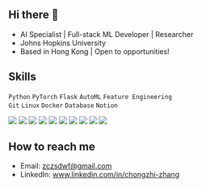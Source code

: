 ## Hi there 👋

<!--
**RisettoZhang/RisettoZhang** is a ✨ _special_ ✨ repository because its `README.md` (this file) appears on your GitHub profile.

Here are some ideas to get you started:

- 🔭 I’m currently working on ...
- 🌱 I’m currently learning ...
- 👯 I’m looking to collaborate on ...
- 🤔 I’m looking for help with ...
- 💬 Ask me about ...
- 📫 How to reach me: ...
- 😄 Pronouns: ...
- ⚡ Fun fact: ...
-->

- AI Specialist | Full-stack ML Developer | Researcher  
- Johns Hopkins University
- Based in Hong Kong | Open to opportunities!

## Skills

`Python` `PyTorch` `Flask` `AutoML` `Feature Engineering`  
`Git` `Linux` `Docker` `Database` `Notion`
<div class="shields1">
  <img src="https://shields.io/badge/Python-3C873A?style=flat&logo=python&logoColor=white">
  <img src="https://shields.io/badge/Pytorch-ffa500?style=flat&logo=pytorch&logoColor=white">
  <img src="https://shields.io/badge/Flask-666666?style=flat&logo=flask&logoColor=white">
  <img src="https://shields.io/badge/sklearn-8A2BE2?style=flat&logo=python&logoColor=white">
  <img src="https://shields.io/badge/Github-000000?style=flat&logo=github&logoColor=white">
  <img src="https://shields.io/badge/Linux-3C873A?style=flat&logo=linux&logoColor=white">
  <img src="https://shields.io/badge/Docker-2acaea?style=flat&logo=docker&logoColor=white">
  <img src="https://shields.io/badge/Notion-FFFFFF?style=flat&logo=notion&logoColor=black">
  <img src="https://shields.io/badge/Database-3C873A?style=flat&logo=database&logoColor=white">
  <img src="https://shields.io/badge/Bilibili-CC919A?style=flat&logo=bilibili&logoColor=white">
</div>

## How to reach me

- Email: zczsdwf@gmail.com
- LinkedIn: www.linkedin.com/in/chongzhi-zhang
